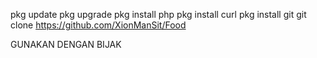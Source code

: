 pkg update
pkg upgrade
pkg install php
pkg install curl
pkg install git
git clone https://github.com/XionManSit/Food


GUNAKAN DENGAN BIJAK
